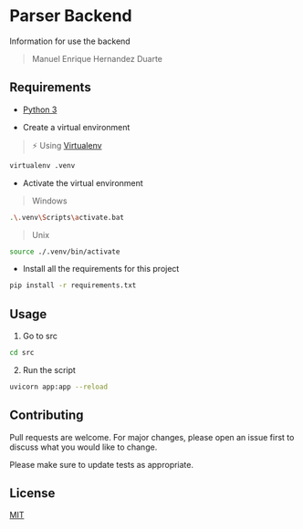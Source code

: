 # Parser Backend

Information for use the backend

>  Manuel Enrique Hernandez Duarte 

## Requirements

- [Python 3](https://www.python.org/downloads/)


- Create a virtual environment 

> ⚡️ Using [Virtualenv](https://pypi.org/project/virtualenv/)

```bash 
virtualenv .venv
```
- Activate the virtual environment

> Windows
```bash 
.\.venv\Scripts\activate.bat
```

> Unix 
```bash 
source ./.venv/bin/activate
```

- Install all the requirements for this project
```bash 
pip install -r requirements.txt 
```

## Usage

1.  Go to src

```bash
cd src 
```

2. Run the script 

```bash 
uvicorn app:app --reload
```

## Contributing
Pull requests are welcome. For major changes, please open an issue first to discuss what you would like to change.

Please make sure to update tests as appropriate.

## License
[MIT](https://choosealicense.com/licenses/mit/)